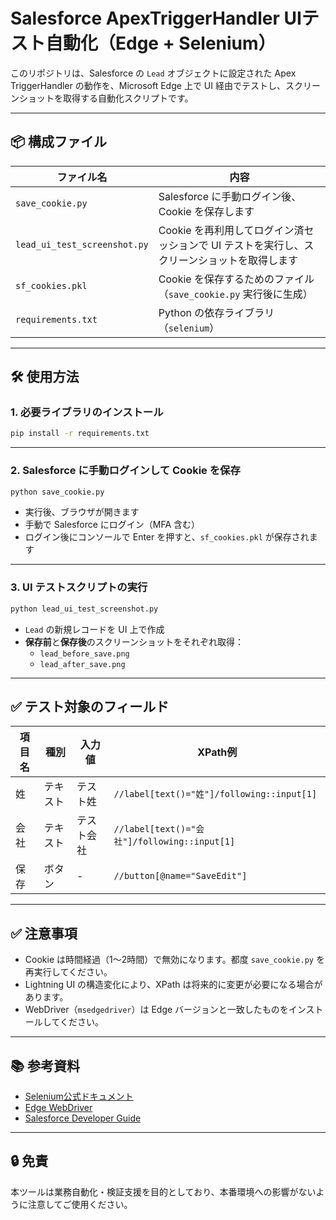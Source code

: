 # Salesforce ApexTriggerHandler UIテスト自動化（Edge + Selenium）

このリポジトリは、Salesforce の `Lead` オブジェクトに設定された Apex TriggerHandler の動作を、Microsoft Edge 上で UI 経由でテストし、スクリーンショットを取得する自動化スクリプトです。

---

## 📦 構成ファイル

| ファイル名 | 内容 |
|------------|------|
| `save_cookie.py` | Salesforce に手動ログイン後、Cookie を保存します |
| `lead_ui_test_screenshot.py` | Cookie を再利用してログイン済セッションで UI テストを実行し、スクリーンショットを取得します |
| `sf_cookies.pkl` | Cookie を保存するためのファイル（`save_cookie.py` 実行後に生成） |
| `requirements.txt` | Python の依存ライブラリ（`selenium`） |

---

## 🛠 使用方法

### 1. 必要ライブラリのインストール

```bash
pip install -r requirements.txt
```

---

### 2. Salesforce に手動ログインして Cookie を保存

```bash
python save_cookie.py
```

- 実行後、ブラウザが開きます
- 手動で Salesforce にログイン（MFA 含む）
- ログイン後にコンソールで Enter を押すと、`sf_cookies.pkl` が保存されます

---

### 3. UI テストスクリプトの実行

```bash
python lead_ui_test_screenshot.py
```

- `Lead` の新規レコードを UI 上で作成
- **保存前**と**保存後**のスクリーンショットをそれぞれ取得：
  - `lead_before_save.png`
  - `lead_after_save.png`

---

## ✅ テスト対象のフィールド

| 項目名 | 種別 | 入力値 | XPath例 |
|--------|------|--------|---------|
| 姓 | テキスト | テスト姓 | `//label[text()="姓"]/following::input[1]` |
| 会社 | テキスト | テスト会社 | `//label[text()="会社"]/following::input[1]` |
| 保存 | ボタン | - | `//button[@name="SaveEdit"]` |

---

## ✅ 注意事項

- Cookie は時間経過（1〜2時間）で無効になります。都度 `save_cookie.py` を再実行してください。
- Lightning UI の構造変化により、XPath は将来的に変更が必要になる場合があります。
- WebDriver（`msedgedriver`）は Edge バージョンと一致したものをインストールしてください。

---

## 📚 参考資料

- [Selenium公式ドキュメント](https://www.selenium.dev/documentation/)
- [Edge WebDriver](https://developer.microsoft.com/en-us/microsoft-edge/tools/webdriver/)
- [Salesforce Developer Guide](https://developer.salesforce.com/docs/)

---

## 🔒 免責

本ツールは業務自動化・検証支援を目的としており、本番環境への影響がないように注意してご使用ください。